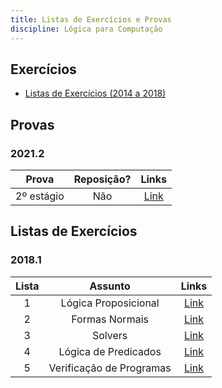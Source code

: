 ```yaml
---
title: Listas de Exercícios e Provas
discipline: Lógica para Computação
---
```


## Exercícios 

- [Listas de Exercícios (2014 a 2018)](https://sites.google.com/site/logicamatematicaufcg/listas-de-exercicios) 

## Provas 

### 2021.2
**Prova** | **Reposição?** | **Links**  |
:---: | :---:| :---: |
2º estágio | Não | [Link](https://drive.google.com/file/d/1n5HE5rRKTOse628AgW37TJFk_YIJIVX7/view) |

## Listas de Exercícios

### 2018.1
**Lista** | **Assunto** | **Links**  |
:---: | :---:| :---: |
1 | Lógica Proposicional | [Link](https://drive.google.com/open?id=1EjcJ9EnnxtXGWRWz4wk0rCfKvVFlgFIK) |
2 | Formas Normais | [Link](https://drive.google.com/open?id=1VKE5kDH3bqtzRgj8VTd5uArJtYH_GInh) |
3 | Solvers | [Link](https://drive.google.com/open?id=1bACt4XTUeYEh8nVRBKz6re2xPA1C0Tfg) |
4 | Lógica de Predicados | [Link](https://drive.google.com/open?id=14bUn7xzZOL0fUBUsVq1tCCHvx5i9KG-_) |
5 | Verificação de Programas | [Link](https://drive.google.com/open?id=1HD4axCKktxMPkuWdgZ1n_TN68pFG4RIA) |
